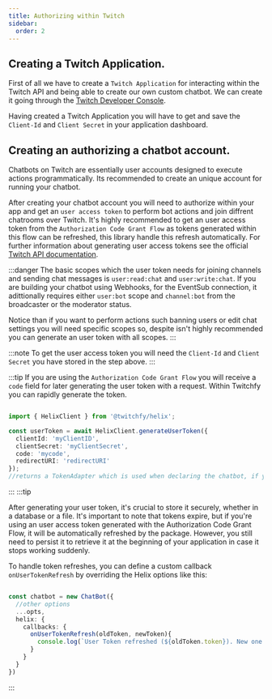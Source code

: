 ```yaml
---
title: Authorizing within Twitch
sidebar:
  order: 2
---
```


## Creating a Twitch Application.

First of all we have to create a `Twitch Application` for interacting within the Twitch API and being able to create our own custom chatbot. We can create it going through the [Twitch Developer Console](https://dev.twitch.tv/console).

Having created a Twitch Application you will have to get and save the `Client-Id` and `Client Secret` in your application dashboard. 

## Creating an authorizing a chatbot account.

Chatbots on Twitch are essentially user accounts designed to execute actions programmatically. Its recommended to create an unique account for running your chatbot. 

After creating your chatbot account you will need to authorize within your app and get an `user access token` to perform bot actions and join diffrent chatrooms over Twitch. It's highly recommended to get an user access token from the `Authorization Code Grant Flow` as tokens generated within this flow can be refreshed, this library handle this refresh automatically. For further information about generating user access tokens see the official [Twitch API documentation](https://dev.twitch.tv/docs/authentication/).

:::danger
The basic scopes which the user token needs for joining channels and sending chat messages is `user:read:chat` and `user:write:chat`. If you are building your chatbot using Webhooks, for the EventSub connection, it adittionally requires either `user:bot` scope and `channel:bot` from the broadcaster or the moderator status.

Notice than if you want to perform actions such banning users or edit chat settings you will need specific scopes so, despite isn't highly recommended you can generate an user token with all scopes.
:::

:::note
To get the user access token you will need the `Client-Id` and `Client Secret` you have stored in the step above.
:::

:::tip
If you are using the `Authorization Code Grant Flow` you will receive a `code` field for later generating the user token with a request.
Within Twitchfy you can rapidly generate the token.

```ts showLineNumbers copy wrap

import { HelixClient } from '@twitchfy/helix';

const userToken = await HelixClient.generateUserToken({
  clientId: 'myClientID',
  clientSecret: 'myClientSecret',
  code: 'mycode',
  redirectURI: 'redirectURI'
});
//returns a TokenAdapter which is used when declaring the chatbot, if you want the raw data change raw option into true, default is false.
```
:::
:::tip

After generating your user token, it's crucial to store it securely, whether in a database or a file. It's important to note that tokens expire, but if you're using an user access token generated with the Authorization Code Grant Flow, it will be automatically refreshed by the package. However, you still need to persist it to retrieve it at the beginning of your application in case it stops working suddenly.

To handle token refreshes, you can define a custom callback `onUserTokenRefresh` by overriding the Helix options like this:

```ts showLineNumbers copy wrap

const chatbot = new ChatBot({
  //other options
  ...opts,
  helix: {
    callbacks: {
      onUserTokenRefresh(oldToken, newToken){
        console.log(`User Token refreshed (${oldToken.token}). New one is ${newToken.token}`)
      }
    }
  }
})
```
:::
